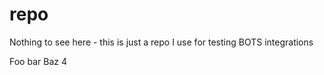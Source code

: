 # repo

Nothing to see here - this is just a repo I use for testing BOTS integrations

Foo bar Baz 4
